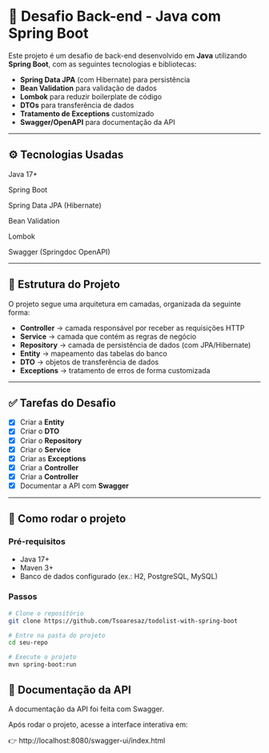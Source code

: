 # 🚀 Desafio Back-end - Java com Spring Boot

Este projeto é um desafio de back-end desenvolvido em **Java** utilizando **Spring Boot**, com as seguintes tecnologias e bibliotecas:

- **Spring Data JPA** (com Hibernate) para persistência
- **Bean Validation** para validação de dados
- **Lombok** para reduzir boilerplate de código
- **DTOs** para transferência de dados
- **Tratamento de Exceptions** customizado
- **Swagger/OpenAPI** para documentação da API

---

## ⚙️ Tecnologias Usadas

Java 17+

Spring Boot

Spring Data JPA (Hibernate)

Bean Validation

Lombok

Swagger (Springdoc OpenAPI)

---

## 📌 Estrutura do Projeto

O projeto segue uma arquitetura em camadas, organizada da seguinte forma:

- **Controller** → camada responsável por receber as requisições HTTP
- **Service** → camada que contém as regras de negócio
- **Repository** → camada de persistência de dados (com JPA/Hibernate)
- **Entity** → mapeamento das tabelas do banco
- **DTO** → objetos de transferência de dados
- **Exceptions** → tratamento de erros de forma customizada

---

## ✅ Tarefas do Desafio

- [x] Criar a **Entity**
- [x] Criar o **DTO**
- [x] Criar o **Repository**
- [x] Criar o **Service**
- [x] Criar as **Exceptions**
- [x] Criar a **Controller**
- [x] Criar a **Controller**
- [x] Documentar a API com **Swagger**

---

## 🚀 Como rodar o projeto


### Pré-requisitos
- Java 17+
- Maven 3+
- Banco de dados configurado (ex.: H2, PostgreSQL, MySQL)

### Passos
```bash
# Clone o repositório
git clone https://github.com/Tsoaresaz/todolist-with-spring-boot

# Entre na pasta do projeto
cd seu-repo

# Execute o projeto
mvn spring-boot:run
```

## 📖 Documentação da API

A documentação da API foi feita com Swagger.

Após rodar o projeto, acesse a interface interativa em:

👉 http://localhost:8080/swagger-ui/index.html
